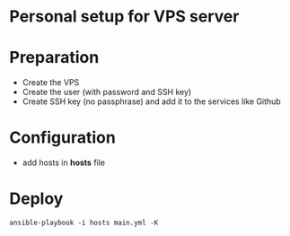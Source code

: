 # Personal setup for VPS server

# Preparation

- Create the VPS
- Create the user (with password and SSH key)
- Create SSH key (no passphrase) and add it to the services like Github

# Configuration

- add hosts in **hosts** file

# Deploy

```
ansible-playbook -i hosts main.yml -K
```
